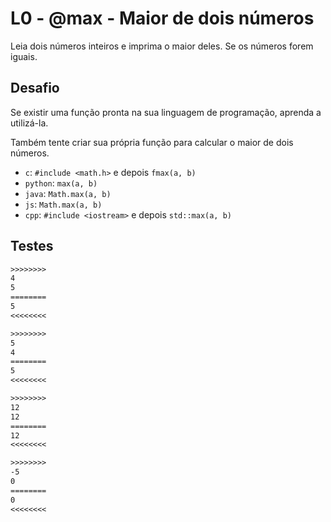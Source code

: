# L0 - @max - Maior de dois números

Leia dois números inteiros e imprima o maior deles. Se os números forem iguais.

## Desafio

Se existir uma função pronta na sua linguagem de programação, aprenda a utilizá-la.

Também tente criar sua própria função para calcular o maior de dois números.

- `c`: `#include <math.h>` e depois `fmax(a, b)`
- `python`: `max(a, b)`
- `java`: `Math.max(a, b)`
- `js`: `Math.max(a, b)`
- `cpp`: `#include <iostream>` e depois `std::max(a, b)`

## Testes

```txt
>>>>>>>>
4
5
========
5
<<<<<<<<

>>>>>>>>
5
4
========
5
<<<<<<<<

>>>>>>>>
12
12
========
12
<<<<<<<<

>>>>>>>>
-5
0
========
0
<<<<<<<<


```
